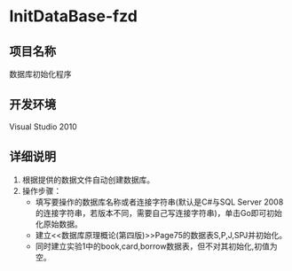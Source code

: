 InitDataBase-fzd
==========

项目名称
-----------

数据库初始化程序

开发环境
-----------

Visual Studio 2010

详细说明
-----------

1. 根据提供的数据文件自动创建数据库。
2. 操作步骤：
	 * 填写要操作的数据库名称或者连接字符串(默认是C#与SQL Server 2008的连接字符串，若版本不同，需要自己写连接字符串)，单击Go即可初始化原始数据。
	 * 建立<<数据库原理概论(第四版)>>Page75的数据表S,P,J,SPJ并初始化。
	 * 同时建立实验1中的book,card,borrow数据表，但不对其初始化,初值为空。